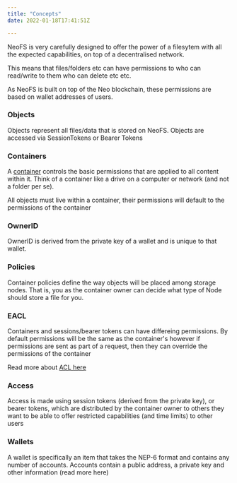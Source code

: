 ```yaml
---
title: "Concepts"
date: 2022-01-18T17:41:51Z

---
```


NeoFS is very carefully designed to offer the power of a filesytem with all the expected capabilities, on top of a decentralised network.

This means that files/folders etc can have permissions to who can read/write to them who can delete etc etc.

As NeoFS is built on top of the Neo blockchain, these permissions are based on wallet addresses of users.

### Objects

Objects represent all files/data that is stored on NeoFS. Objects are accessed via SessionTokens or Bearer Tokens

### Containers

A [container](/neo-docs/examples/containers) controls the basic permissions that are applied to all content within it. Think of a container like a drive on a computer or network (and not a folder per se).

All objects must live within a container, their permissions will default to the permissions of the container

### OwnerID

OwnerID is derived from the private key of a wallet and is unique to that wallet.
### Policies

Container policies define the way objects will be placed among storage nodes. That is, you as the container owner can decide what type of Node should store a file for you.

### EACL

Containers and sessions/bearer tokens can have differeing permissions. By default permissions will be the same as the container's however if permissions are sent as part of a request, then they can override the permissions of the container

Read more about [ACL here](https://github.com/nspcc-dev/neofs-spec/blob/master/01-arch/07-acl.md) 

### Access

Access is made using session tokens (derived from the private key), or bearer tokens, which are distributed by the container owner to others they want to be able to offer restricted capabilities (and time limits) to other users 

### Wallets

A wallet is specifically an item that takes the NEP-6 format and contains any number of accounts. Accounts contain a public address, a private key and other information (read more here)
